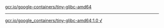 [gcr.io/google-containers/tiny-glibc-amd64](https://hub.docker.com/r/abcz/tiny-glibc-amd64/tags/) 

----
[gcr.io/google_containers/tiny-glibc-amd64:1.0 √](https://hub.docker.com/r/abcz/tiny-glibc-amd64/tags/)

